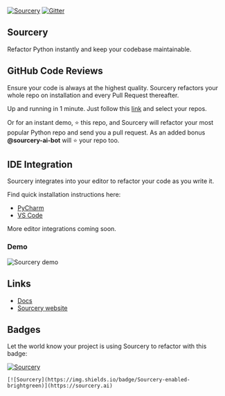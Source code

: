 [![Sourcery](https://img.shields.io/badge/Sourcery-enabled-brightgreen)](https://sourcery.ai)  [![Gitter](https://badges.gitter.im/sourcery-ai/sourcery.svg)](https://gitter.im/sourcery-ai/sourcery)

## Sourcery
Refactor Python instantly and keep your codebase maintainable.

## GitHub Code Reviews

Ensure your code is always at the highest quality. Sourcery refactors your whole repo on installation and every Pull Request thereafter.

Up and running in 1 minute. Just follow this [link](https://github.com/apps/sourcery-ai/installations/new) and select your repos.

Or for an instant demo, ⭐ this repo, and Sourcery will refactor your most popular Python repo and send you a pull request. As an added bonus **@sourcery-ai-bot** will ⭐ your repo too.

## IDE Integration
Sourcery integrates into your editor to refactor your code as you write it.

Find quick installation instructions here:
- [PyCharm](https://sourcery.ai/download/?editor=pycharm)
- [VS Code](https://sourcery.ai/download/?editor=vscode)

More editor integrations coming soon.

### Demo

![Sourcery demo](sourcery-demo.gif)

## Links
- [Docs](https://docs.sourcery.ai)
- [Sourcery website](https://sourcery.ai)

## Badges
Let the world know your project is using Sourcery to refactor with this badge:

[![Sourcery](https://img.shields.io/badge/Sourcery-enabled-brightgreen)](https://sourcery.ai)

    [![Sourcery](https://img.shields.io/badge/Sourcery-enabled-brightgreen)](https://sourcery.ai)
